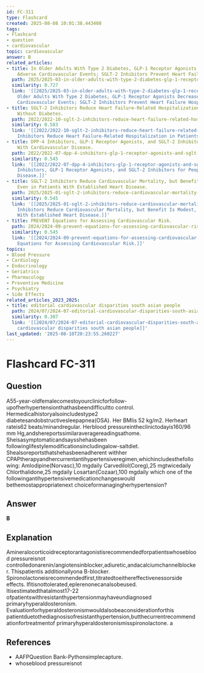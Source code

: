 ```yaml
---
id: FC-311
type: Flashcard
created: 2025-08-08 10:01:38.443408
tags:
- Flashcard
- question
- cardiovascular
topic: cardiovascular
answer: B
related_articles:
- title: In Older Adults With Type 2 Diabetes, GLP-1 Receptor Agonists Decrease Major
    Adverse Cardiovascular Events; SGLT-2 Inhibitors Prevent Heart Failure Hospitalizations.
  path: 2025/2025-03-in-older-adults-with-type-2-diabetes-glp-1-receptor-agonists.md
  similarity: 0.727
  link: '[[2025/2025-03-in-older-adults-with-type-2-diabetes-glp-1-receptor-agonists|In
    Older Adults With Type 2 Diabetes, GLP-1 Receptor Agonists Decrease Major Adverse
    Cardiovascular Events; SGLT-2 Inhibitors Prevent Heart Failure Hospitalizations.]]'
- title: SGLT-2 Inhibitors Reduce Heart Failure-Related Hospitalization in Patients
    Without Diabetes.
  path: 2022/2022-10-sglt-2-inhibitors-reduce-heart-failure-related-hospitalizati.md
  similarity: 0.583
  link: '[[2022/2022-10-sglt-2-inhibitors-reduce-heart-failure-related-hospitalizati|SGLT-2
    Inhibitors Reduce Heart Failure-Related Hospitalization in Patients Without Diabetes.]]'
- title: DPP-4 Inhibitors, GLP-1 Receptor Agonists, and SGLT-2 Inhibitors for People
    With Cardiovascular Disease.
  path: 2022/2022-07-dpp-4-inhibitors-glp-1-receptor-agonists-and-sglt-2-inhibito.md
  similarity: 0.545
  link: '[[2022/2022-07-dpp-4-inhibitors-glp-1-receptor-agonists-and-sglt-2-inhibito|DPP-4
    Inhibitors, GLP-1 Receptor Agonists, and SGLT-2 Inhibitors for People With Cardiovascular
    Disease.]]'
- title: SGLT-2 Inhibitors Reduce Cardiovascular Mortality, but Benefit Is Modest,
    Even in Patients With Established Heart Disease.
  path: 2025/2025-01-sglt-2-inhibitors-reduce-cardiovascular-mortality-but-benefi.md
  similarity: 0.545
  link: '[[2025/2025-01-sglt-2-inhibitors-reduce-cardiovascular-mortality-but-benefi|SGLT-2
    Inhibitors Reduce Cardiovascular Mortality, but Benefit Is Modest, Even in Patients
    With Established Heart Disease.]]'
- title: PREVENT Equations for Assessing Cardiovascular Risk.
  path: 2024/2024-09-prevent-equations-for-assessing-cardiovascular-risk.md
  similarity: 0.545
  link: '[[2024/2024-09-prevent-equations-for-assessing-cardiovascular-risk|PREVENT
    Equations for Assessing Cardiovascular Risk.]]'
topics:
- Blood Pressure
- Cardiology
- Endocrinology
- Geriatrics
- Pharmacology
- Preventive Medicine
- Psychiatry
- Side Effects
related_articles_2023_2025:
- title: editorial cardiovascular disparities south asian people
  path: 2024/07/2024-07-editorial-cardiovascular-disparities-south-asian-people.md
  similarity: 0.307
  link: '[[2024/07/2024-07-editorial-cardiovascular-disparities-south-asian-people|editorial
    cardiovascular disparities south asian people]]'
last_updated: '2025-08-10T20:23:55.260227'
---
```


# Flashcard FC-311

## Question

A55-year-oldfemalecomestoyourclinicforfollow-upofherhypertensionthathasbeendifficultto control. Hermedicalhistoryalsoincludestype2 diabetesandobstructivesleepapnea(OSA). Her BMIis 52 kg/m2. Herheart rateis62 beats/minandregular. Herblood pressureintheclinictodayis160/96 mm Hg,andshereportssimilaraveragereadingsathome. Sheisasymptomaticandsaysshehasbeen followinglifestylemodificationsincludingalow-saltdiet. Shealsoreportsthatshehasbeenadherent withher CPAPtherapyandhercurrentantihypertensiveregimen,whichincludesthefollowing: Amlodipine(Norvasc),10 mgdaily Carvedilol(Coreg),25 mgtwicedaily Chlorthalidone,25 mgdaily Losartan(Cozaar),100 mgdaily which one of the followingantihypertensivemedicationchangeswould bethemostappropriatenext choiceformanagingherhypertension?

## Answer

**B**

## Explanation

Amineralocorticoidreceptorantagonistisrecommendedforpatientswhoseblood pressureisnot controlledonarenin/angiotensinblocker,adiuretic,andacalciumchannelblocker. Thispatientis additionallyona B-blocker. Spironolactoneisrecommendedfirst,titratedtoeithereffectivenessorside effects. Ifitisnottolerated,eplerenonecanalsobeused. Itisestimatedthatalmost17-22 ofpatientswithresistanthypertensionmayhaveundiagnosed primaryhyperaldosteronism. Evaluationforhyperaldosteronismwouldalsobeaconsiderationforthis patientduetothediagnosisofresistanthypertension,butthecurrentrecommendationfortreatmentof primaryhyperaldosteronismisspironolactone. a

## References

- AAFPQuestion Bank-Pythonsimplecapture.
- whoseblood pressureisnot

